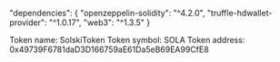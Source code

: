 "dependencies": {
    "openzeppelin-solidity": "^4.2.0",
    "truffle-hdwallet-provider": "^1.0.17",
    "web3": "^1.3.5"
  }

  Token name: SolskiToken
  Token symbol: SOLA
  Token address: 0x49739F6781daD3D166759aE61Da5eB69EA99CfE8